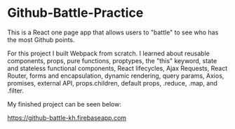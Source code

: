 # Github-Battle-Practice

This is a React one page app that allows users to "battle" to see who has the most Github points. 

For this project I built Webpack from scratch. I learned about reusable components, props, pure functions, proptypes, 
the "this" keyword, state and stateless functional components, React lifecycles, Ajax Requests, React Router, forms
and encapsulation, dynamic rendering, query params, Axios, promises, external API, props.children, default props, .reduce,
.map, and .filter.

My finished project can be seen below:

https://github-battle-kh.firebaseapp.com

